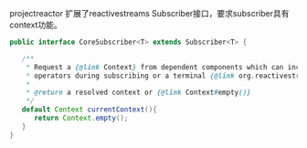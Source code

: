 projectreactor 扩展了reactivestreams Subscriber接口，要求subscriber具有context功能。

```java
public interface CoreSubscriber<T> extends Subscriber<T> {

   /**
    * Request a {@link Context} from dependent components which can include downstream
    * operators during subscribing or a terminal {@link org.reactivestreams.Subscriber}.
    *
    * @return a resolved context or {@link Context#empty()}
    */
   default Context currentContext(){
      return Context.empty();
   }
}
```